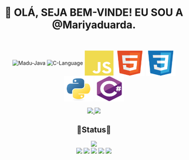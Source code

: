 <div align="center">
  <h1>👋 OLÁ, SEJA BEM-VINDE! EU SOU A @Mariyaduarda.  </h1>
</div>
<br>
<div align="center" style="display: inline_block"><br>
   <img align="center" alt="Madu-Java" height="70" width="80" src="https://cdn.jsdelivr.net/gh/devicons/devicon/icons/java/java-original.svg" />
  <img align="center" alt="C-Language" height="70" width="80" src="https://cdn.jsdelivr.net/gh/devicons/devicon/icons/c/c-original.svg" />
  <img align="center" alt="Madu-Js" height="70" width="80" src="https://raw.githubusercontent.com/devicons/devicon/master/icons/javascript/javascript-plain.svg">
  <img align="center" alt="Madu-HTML" height="70" width="80" src="https://raw.githubusercontent.com/devicons/devicon/master/icons/html5/html5-original.svg">
  <img align="center" alt="Madu-CSS" height="70" width="80" src="https://raw.githubusercontent.com/devicons/devicon/master/icons/css3/css3-original.svg">
  <img align="center" alt="Madu-Python" height="70" width="80" src="https://raw.githubusercontent.com/devicons/devicon/master/icons/python/python-original.svg">
  <img align="center" alt="Madu-Csharp" height="70" width="80" src="https://raw.githubusercontent.com/devicons/devicon/master/icons/csharp/csharp-original.svg">
</div><br>

<div align="center"> 
 <a href="mailto:mariyaduarda@gmail.com">
  <img src="https://img.shields.io/badge/-Gmail-%23333?style=for-the-badge&logo=gmail&logoColor=red" target="_blank"/</a>
  <a href="https://www.linkedin.com/in/Mariyaduarda" target="_blank"><img src="https://img.shields.io/badge/-LinkedIn-%230077B5?style=for-the-badge&logo=linkedin&logoColor=white" target="_blank"></a> 
</div>

  
<div align=center> 
  <h2>🌟Status🌟</h2>
  <img height=150px src="https://streak-stats.demolab.com?user=Mariyaduarda&theme=algolia"></br>
  <img src="https://github-profile-summary-cards.vercel.app/api/cards/profile-details?username=Mariyaduarda&theme=algolia">
  <img src="https://github-profile-summary-cards.vercel.app/api/cards/repos-per-language?username=Mariyaduarda&theme=algolia">
  <img src="https://github-profile-summary-cards.vercel.app/api/cards/most-commit-language?username=Mariyaduarda&theme=algolia">
  <img src="https://github-profile-summary-cards.vercel.app/api/cards/stats?username=Mariyaduarda&theme=algolia">
  <img src="https://github-profile-summary-cards.vercel.app/api/cards/productive-time?username=Mariyaduarda&theme=algolia">
</div>

